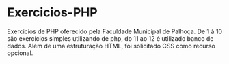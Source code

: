# Exercicios-PHP
Exercicios de PHP oferecido pela Faculdade Municipal de Palhoça. De 1 à 10 são exercícios simples utilizando de php, do 11 ao 12 é utilizado banco de dados. Além de uma estruturação HTML, foi solicitado CSS como recurso opcional.
